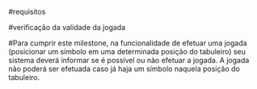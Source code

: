 #requisitos

#verificação da validade da jogada

#Para cumprir este milestone, na funcionalidade de
efetuar uma jogada (posicionar um símbolo em uma
determinada posição do tabuleiro) seu sistema deverá
informar se é possível ou não efetuar a jogada. A
jogada não poderá ser efetuada caso já haja um
símbolo naquela posição do tabuleiro.
